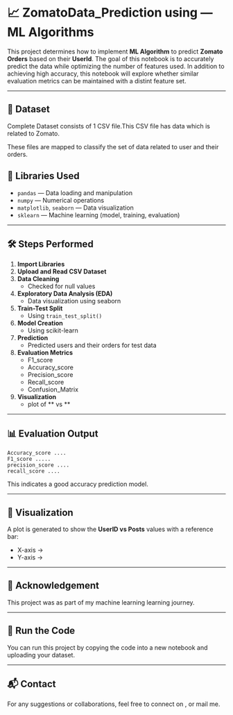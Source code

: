 # 📈 ZomatoData_Prediction using  — ML Algorithms

This project determines how to implement **ML Algorithm** to predict **Zomato Orders** based on their  **UserId**. The goal of this notebook is to accurately predict the data while optimizing the number of features used. In addition to achieving high accuracy, this notebook will explore whether similar evaluation metrics can be maintained with a distint feature set.

---

## 📂 Dataset

Complete Dataset consists of 1 CSV file.This CSV file has data which is related to Zomato. 

These files are mapped to  classify the set of data related to user and their orders.

## 🔧 Libraries Used

- `pandas` — Data loading and manipulation  
- `numpy` — Numerical operations  
- `matplotlib`, `seaborn` — Data visualization  
- `sklearn` — Machine learning (model, training, evaluation)

---

## 🛠️ Steps Performed

1. **Import Libraries**  
2. **Upload and Read CSV Dataset**
3. **Data Cleaning**  
   - Checked for null values  
4. **Exploratory Data Analysis (EDA)**  
   - Data visualization using seaborn  
5. **Train-Test Split**  
   - Using `train_test_split()`  
6. **Model Creation**  
   - Using scikit-learn  
7. **Prediction**  
   - Predicted users and their orders for test data  
8. **Evaluation Metrics**
   - F1_score 
   - Accuracy_score 
   - Precision_score  
   - Recall_score
   - Confusion_Matrix
9. **Visualization**  
   - plot of ** vs **

---

## 📊 Evaluation Output

```  
Accuracy_score ....
F1_score ..... 
precision_score .... 
recall_score .... 
```

This indicates a good accuracy prediction model.

---

## 📌 Visualization

A plot is generated to show the **UserID vs Posts** values with a reference bar:

- X-axis →  
- Y-axis →  

---

## 🙏 Acknowledgement

This project was  as part of my machine learning learning journey. 

---

## 🚀 Run the Code

You can run this project by copying the code into a new notebook and uploading your dataset.

---

## 📬 Contact

For any suggestions or collaborations, feel free to connect on [](https://www.linkedin.com/in/aditya-saraswat-51257b256ar-81002076/), or mail me.
